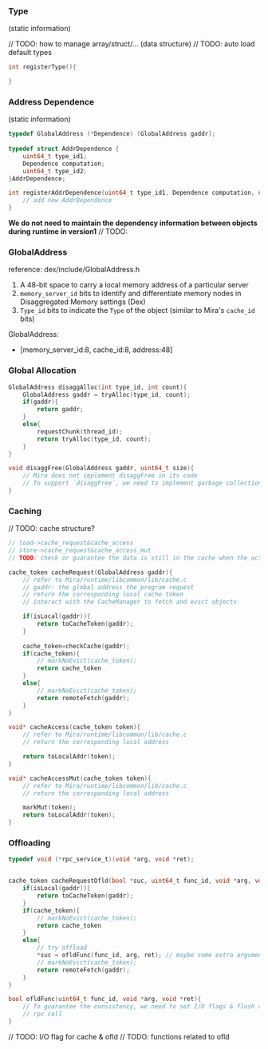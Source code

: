 ### Type
(static information)

// TODO: how to manage array/struct/... (data structure)
// TODO: auto load default types

```c
int registerType(){

}
```

### Address Dependence
(static information)

```c
typedef GlobalAddress (*Dependence) (GlobalAddress gaddr);
 
typedef struct AddrDependence {
    uint64_t type_id1;
    Dependence computation;
    uint64_t type_id2;
}AddrDependence;

int registerAddrDependence(uint64_t type_id1, Dependence computation, uint64_t type_id2){
    // add new AddrDependence
}
```
__We do not need to maintain the dependency information between objects during runtime in version1__
// TODO: 

### GlobalAddress
reference: dex/include/GlobalAddress.h

1. A 48-bit space to carry a local memory address of a particular server
2. `memory_server_id` bits to identify and differentiate memory nodes in Disaggregated Memory settings (Dex)
3. `Type_id` bits to indicate the `Type` of the object (similar to Mira's `cache_id` bits)

GlobalAddress:
- [memory_server_id:8, cache_id:8, address:48]

### Global Allocation
```c
GlobalAddress disaggAlloc(int type_id, int count){
    GlobalAddress gaddr = tryAlloc(type_id, count);
    if(gaddr){
        return gaddr;
    }
    else{
        requestChunk(thread_id);
        return tryAlloc(type_id, count);
    }
}

void disaggFree(GlobalAddress gaddr, uint64_t size){
    // Mira does not implement disaggFree in its code
    // To support `disaggFree`, we need to implement garbage collection
}
```

### Caching
// TODO: cache structure?
```c
// load->cache_request&cache_access
// store->cache_request&cache_access_mut
// TODO: check or guarantee the data is still in the cache when the actual local access occurs

cache_token cacheRequest(GlobalAddress gaddr){
    // refer to Mira/runtime/libcommon/lib/cache.c
    // gaddr: the global address the program request
    // return the corresponding local cache token
    // interact with the CacheManager to fetch and evict objects

    if(isLocal(gaddr)){
        return toCacheToken(gaddr);
    }
    
    cache_token=checkCache(gaddr);
    if(cache_token){
        // markNoEvict(cache_token);
        return cache_token
    }
    else{
        // markNoEvict(cache_token);
        return remoteFetch(gaddr);
    }
}

void* cacheAccess(cache_token token){
    // refer to Mira/runtime/libcommon/lib/cache.c
    // return the corresponding local address

    return toLocalAddr(token);
}

void* cacheAccessMut(cache_token token){
    // refer to Mira/runtime/libcommon/lib/cache.c
    // return the corresponding local address

    markMut(token);
    return toLocalAddr(token);
}
```

### Offloading
```c
typedef void (*rpc_service_t)(void *arg, void *ret);


cache_token cacheRequestOfld(bool *suc, uint64_t func_id, void *arg, void *ret){ // maybe some extra arguments that indicate the objects we need to protect
    if(isLocal(gaddr)){
        return toCacheToken(gaddr);
    }
    if(cache_token){
        // markNoEvict(cache_token);
        return cache_token
    }
    else{
        // try offload
        *suc = ofldFunc(func_id, arg, ret); // maybe some extra arguments that indicate the objects we need to protect
        // markNoEvict(cache_token);
        return remoteFetch(gaddr);
    }
}

bool ofldFunc(uint64_t func_id, void *arg, void *ret){
    // To guarantee the consistency, we need to set I/O flags & flush related data, and propagate data back
    // rpc call
}
```

// TODO: I/O flag for cache & ofld
// TODO: functions related to ofld
